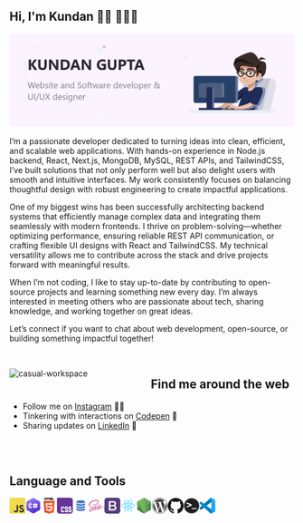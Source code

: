 ## Hi, I'm Kundan 👋🏾 👨🏾‍💻

[<img alt="header-image" src="https://raw.githubusercontent.com/kugupta/kugupta/master/gh-header-background.png" />](#)

I’m a passionate developer dedicated to turning ideas into clean, efficient, and scalable web applications. With hands-on experience in Node.js backend, React, Next.js, MongoDB, MySQL, REST APIs, and TailwindCSS, I’ve built solutions that not only perform well but also delight users with smooth and intuitive interfaces. My work consistently focuses on balancing thoughtful design with robust engineering to create impactful applications.

One of my biggest wins has been successfully architecting backend systems that efficiently manage complex data and integrating them seamlessly with modern frontends. I thrive on problem-solving—whether optimizing performance, ensuring reliable REST API communication, or crafting flexible UI designs with React and TailwindCSS. My technical versatility allows me to contribute across the stack and drive projects forward with meaningful results.

When I’m not coding, I like to stay up-to-date by contributing to open-source projects and learning something new every day. I’m always interested in meeting others who are passionate about tech, sharing knowledge, and working together on great ideas.

Let’s connect if you want to chat about web development, open-source, or building something impactful together!

<br />

[<img alt="casual-workspace" align="left" width="250" src="https://raw.githubusercontent.com/kundanhere/kundanhere/master/casual-workspace.png" />](#)

## Find me around the web

- Follow me on [Instagram](https://www.instagram.com/kundang25/?hl=en) ✌🏼
- Tinkering with interactions on [Codepen](https://codepen.io/kundanhere) 🏓
- Sharing updates on [LinkedIn](https://www.linkedin.com/in/kundan-gupta) 💼

<br />
<br />

## Language and Tools

[<img align="left" width="28" src="https://raw.githubusercontent.com/github/explore/80688e429a7d4ef2fca1e82350fe8e3517d3494d/topics/javascript/javascript.png" alt="javascript" />](#!)
[<img align="left" width="28" src="https://raw.githubusercontent.com/github/explore/80688e429a7d4ef2fca1e82350fe8e3517d3494d/topics/csharp/csharp.png" alt="csharp" />](#!)
[<img align="left" width="28" src="https://raw.githubusercontent.com/github/explore/80688e429a7d4ef2fca1e82350fe8e3517d3494d/topics/html/html.png" alt="html" />](#!)
[<img align="left" width="28" src="https://raw.githubusercontent.com/github/explore/80688e429a7d4ef2fca1e82350fe8e3517d3494d/topics/css/css.png" alt="css" />](#!)
[<img align="left" width="28" src="https://raw.githubusercontent.com/github/explore/80688e429a7d4ef2fca1e82350fe8e3517d3494d/topics/sql/sql.png" alt="sql" />](#!)
[<img align="left" width="28" src="https://raw.githubusercontent.com/github/explore/80688e429a7d4ef2fca1e82350fe8e3517d3494d/topics/sass/sass.png" alt="sass" />](#!)
[<img align="left" width="28" src="https://raw.githubusercontent.com/github/explore/80688e429a7d4ef2fca1e82350fe8e3517d3494d/topics/bootstrap/bootstrap.png" alt="bootstrap" />](#!)
[<img align="left" width="28" src="https://raw.githubusercontent.com/github/explore/80688e429a7d4ef2fca1e82350fe8e3517d3494d/topics/react/react.png" alt="react" />](#!)
[<img align="left" width="28" src="https://raw.githubusercontent.com/github/explore/80688e429a7d4ef2fca1e82350fe8e3517d3494d/topics/nodejs/nodejs.png" alt="node-js" />](#!)
[<img align="left" width="28" src="https://raw.githubusercontent.com/github/explore/80688e429a7d4ef2fca1e82350fe8e3517d3494d/topics/wordpress/wordpress.png" alt="wordpress" />](#!)
[<img align="left" width="28" src="https://raw.githubusercontent.com/github/explore/78df643247d429f6cc873026c0622819ad797942/topics/github/github.png" alt="github" />](#!)
[<img align="left" width="28" src="https://raw.githubusercontent.com/github/explore/80688e429a7d4ef2fca1e82350fe8e3517d3494d/topics/terminal/terminal.png" alt="terminal" />](#!)
[<img align="left" width="28" src="https://raw.githubusercontent.com/github/explore/80688e429a7d4ef2fca1e82350fe8e3517d3494d/topics/visual-studio-code/visual-studio-code.png" alt="vscode" />](#!)

<br />
<br />
